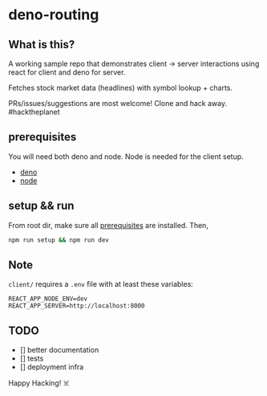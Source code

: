 # deno-routing

## What is this?

A working sample repo that demonstrates client -> server interactions using react for client and deno for server.

Fetches stock market data (headlines) with symbol lookup + charts.

PRs/issues/suggestions are most welcome! Clone and hack away. #hacktheplanet

## prerequisites

You will need both deno and node. Node is needed for the client setup.

- [deno](https://deno.land/)
- [node](https://nodejs.org/en/)

## setup && run

From root dir, make sure all [prerequisites](#prerequisites) are installed. Then,

```bash
npm run setup && npm run dev
```

## Note

`client/` requires a `.env` file with at least these variables:

```
REACT_APP_NODE_ENV=dev
REACT_APP_SERVER=http://localhost:8000
```

## TODO

- [] better documentation
- [] tests
- [] deployment infra

Happy Hacking! ☠️
